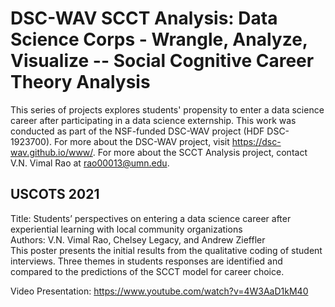 # DSC-WAV SCCT Analysis: Data Science Corps - Wrangle, Analyze, Visualize -- Social Cognitive Career Theory Analysis

This series of projects explores students' propensity to enter a data science career after participating in a data science externship. This work was conducted as part of the NSF-funded DSC-WAV project (HDF DSC-1923700). For more about the DSC-WAV project, visit https://dsc-wav.github.io/www/. For more about the SCCT Analysis project, contact V.N. Vimal Rao at rao00013@umn.edu. 


## USCOTS 2021
Title: Students’ perspectives on entering a data science career after experiential learning with local community organizations <br>
Authors: V.N. Vimal Rao, Chelsey Legacy, and Andrew Zieffler <br>
This poster presents the initial results from the qualitative coding of student interviews. Three themes in students responses are identified and compared to the predictions of the SCCT model for career choice. 

Video Presentation: https://www.youtube.com/watch?v=4W3AaD1kM40
